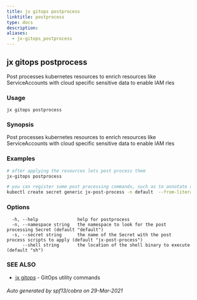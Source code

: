 ```yaml
---
title: jx gitops postprocess
linktitle: postprocess
type: docs
description: 
aliases:
  - jx-gitops_postprocess
---
```


## jx gitops postprocess

Post processes kubernetes resources to enrich resources like ServiceAccounts with cloud specific sensitive data to enable IAM rles

### Usage

```
jx gitops postprocess
```

### Synopsis

Post processes kubernetes resources to enrich resources like ServiceAccounts with cloud specific sensitive data to enable IAM rles

### Examples

  ```bash
  # after applying the resources lets post process them
  jx-gitops postprocess
  
  # you can register some post processing commands, such as to annotate a ServiceAccount via:
  kubectl create secret generic jx-post-process -n default  --from-literal=commands="kubectl annotate sa tekton-bot hello=world"%!(EXTRA string=jx-gitops)

  ```
### Options

```
  -h, --help               help for postprocess
  -n, --namespace string   the namespace to look for the post processing Secret (default "default")
  -s, --secret string      the name of the Secret with the post process scripts to apply (default "jx-post-process")
      --shell string       the location of the shell binary to execute (default "sh")
```

### SEE ALSO

* [jx gitops](..)	 - GitOps utility commands

###### Auto generated by spf13/cobra on 29-Mar-2021
